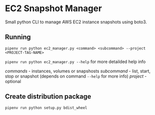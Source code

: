# EC2 Snapshot Manager
Small python CLI to manage AWS EC2 instance snapshots using boto3.

## Running
`pipenv run python ec2_manager.py <command> <subcommand> --project <PROJECT-TAG-NAME>`

`pipenv run python ec2_manager.py --help` for more detailded help info

*commands* - instances, volumes or snapshosts
*subcommand* - list, start, stop or snapshot (depends on command `--help` for more info)
*project* - optional

## Create distribution package
`pipenv run python setup.py bdist_wheel`

